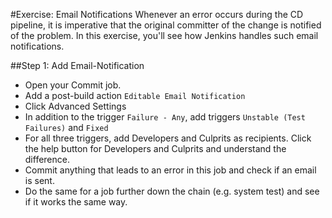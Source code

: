 #Exercise: Email Notifications
Whenever an error occurs during the CD pipeline, it is imperative that the original committer of the change is notified of the problem. In this exercise, you'll see how Jenkins handles such email notifications.

##Step 1: Add Email-Notification
- Open your Commit job.
- Add a post-build action `Editable Email Notification` 
- Click Advanced Settings
- In addition to the trigger `Failure - Any`, add triggers `Unstable (Test Failures)` and `Fixed`
- For all three triggers, add Developers and Culprits as recipients. Click the help button for Developers and Culprits and understand the difference. 
- Commit anything that leads to an error in this job and check if an email is sent.
- Do the same for a job further down the chain (e.g. system test) and see if it works the same way.
